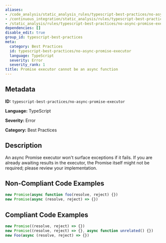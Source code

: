 ```yaml
---
aliases:
- /code_analysis/static_analysis_rules/typescript-best-practices/no-async-promise-executor
- /continuous_integration/static_analysis/rules/typescript-best-practices/no-async-promise-executor
- /static_analysis/rules/typescript-best-practices/no-async-promise-executor
dependencies: []
disable_edit: true
group_id: typescript-best-practices
meta:
  category: Best Practices
  id: typescript-best-practices/no-async-promise-executor
  language: TypeScript
  severity: Error
  severity_rank: 1
title: Promise executor cannot be an async function
---
```

<!--  SOURCED FROM https://github.com/DataDog/datadog-static-analyzer-rule-docs -->


## Metadata
**ID:** `typescript-best-practices/no-async-promise-executor`

**Language:** TypeScript

**Severity:** Error

**Category:** Best Practices

## Description
An async Promise executor won't surface exceptions if it fails. If you are already awaiting results in the executor, the Promise itself might not be required; please review your implementation.

## Non-Compliant Code Examples
```typescript
new Promise(async function foo(resolve, reject) {})
new Promise(async (resolve, reject) => {})
```

## Compliant Code Examples
```typescript
new Promise((resolve, reject) => {})
new Promise((resolve, reject) => {}, async function unrelated() {})
new Foo(async (resolve, reject) => {})
```
